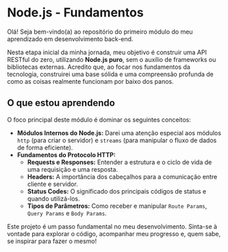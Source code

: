 # Node.js - Fundamentos

Olá! Seja bem-vindo(a) ao repositório do primeiro módulo do meu aprendizado em desenvolvimento back-end.

Nesta etapa inicial da minha jornada, meu objetivo é construir uma API RESTful do zero, utilizando **Node.js puro**, sem o auxílio de frameworks ou bibliotecas externas. Acredito que, ao focar nos fundamentos da tecnologia, construirei uma base sólida e uma compreensão profunda de como as coisas realmente funcionam por baixo dos panos.

## O que estou aprendendo

O foco principal deste módulo é dominar os seguintes conceitos:

* **Módulos Internos do Node.js:** Darei uma atenção especial aos módulos `http` (para criar o servidor) e `streams` (para manipular o fluxo de dados de forma eficiente).
* **Fundamentos do Protocolo HTTP:**
    * **Requests e Responses:** Entender a estrutura e o ciclo de vida de uma requisição e uma resposta.
    * **Headers:** A importância dos cabeçalhos para a comunicação entre cliente e servidor.
    * **Status Codes:** O significado dos principais códigos de status e quando utilizá-los.
    * **Tipos de Parâmetros:** Como receber e manipular `Route Params`, `Query Params` e `Body Params`.

Este projeto é um passo fundamental no meu desenvolvimento. Sinta-se à vontade para explorar o código, acompanhar meu progresso e, quem sabe, se inspirar para fazer o mesmo!
